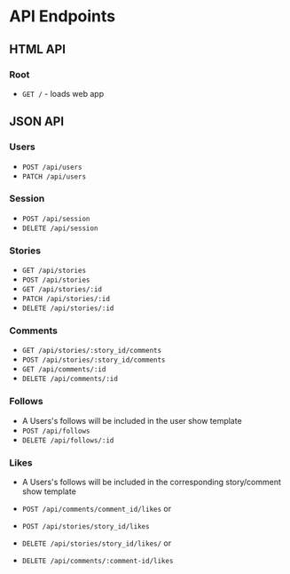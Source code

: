 # API Endpoints

## HTML API

### Root

- `GET /` - loads web app

## JSON API

### Users

- `POST /api/users`
- `PATCH /api/users`

### Session

- `POST /api/session`
- `DELETE /api/session`

### Stories

- `GET /api/stories`
- `POST /api/stories`
- `GET /api/stories/:id`
- `PATCH /api/stories/:id`
- `DELETE /api/stories/:id`

### Comments

- `GET /api/stories/:story_id/comments`
- `POST /api/stories/:story_id/comments`
- `GET /api/comments/:id`
- `DELETE /api/comments/:id`


### Follows

- A Users's follows will be included in the user show template
- `POST /api/follows`
- `DELETE /api/follows/:id`

### Likes

- A Users's follows will be included in the corresponding story/comment show template
- `POST /api/comments/comment_id/likes`
or
- `POST /api/stories/story_id/likes`

- `DELETE /api/stories/story_id/likes/`
or
- `DELETE /api/comments/:comment-id/likes`
